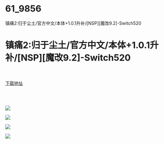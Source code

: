 # 61_9856
镇痛2:归于尘土/官方中文/本体+1.0.1升补/[NSP][魔改9.2]-Switch520
# 镇痛2:归于尘土/官方中文/本体+1.0.1升补/[NSP][魔改9.2]-Switch520
 <br/></br>
[下载地址](https://www.switch520.cc/article/9856 "下载地址")
<br/></br>

<p>&nbsp;</p>
<p><span style="color: #ffffff;"><strong><img src="https://www.switch520.cc/muke_img/upload_art_editor_20210224-1_b29085b10c482f9e12f28fa9f6cd6b6f.jpg"></strong></span></p>
<p><span style="color: #ffffff;"><strong><img src="https://www.switch520.cc/muke_img/upload_art_editor_20210224-1_1f030f8db1576f63ebd82cdbe8ccdb52.jpg"></strong></span></p>
<p><span style="color: #ffffff;"><strong><img src="https://www.switch520.cc/muke_img/upload_art_editor_20210224-1_662f8c868fa1dcfa91347492025643f8.jpg"></strong></span></p>
<p><span style="color: #ffffff;"><strong><img src="https://www.switch520.cc/muke_img/upload_art_editor_20210224-1_f2b5a6aa2e0e0cb252076fe28ddaf6b3.jpg">&nbsp;</strong></span></p>
